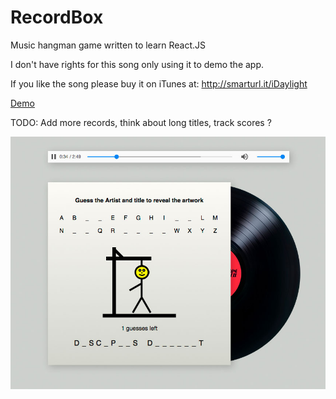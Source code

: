 # RecordBox

Music hangman game written to learn React.JS

I don't have rights for this song only using it to demo the app.

If you like the song please buy it on iTunes at: http://smarturl.it/iDaylight

[Demo](https://rmcdesign.github.io/RecordBox/)

TODO: Add more records, think about long titles, track scores ?

![Alt Screenshot](recordbox.jpg?raw=true "Screenshot")
